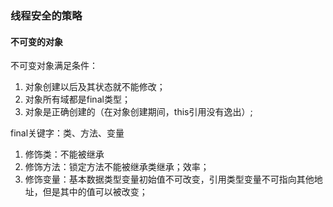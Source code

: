 ### 线程安全的策略

#### 不可变的对象
不可变对象满足条件：
1. 对象创建以后及其状态就不能修改；
2. 对象所有域都是final类型；
3. 对象是正确创建的（在对象创建期间，this引用没有逸出）;

final关键字：类、方法、变量
1. 修饰类：不能被继承
2. 修饰方法：锁定方法不能被继承类继承；效率；
3. 修饰变量：基本数据类型变量初始值不可改变，引用类型变量不可指向其他地址，但是其中的值可以被改变；
